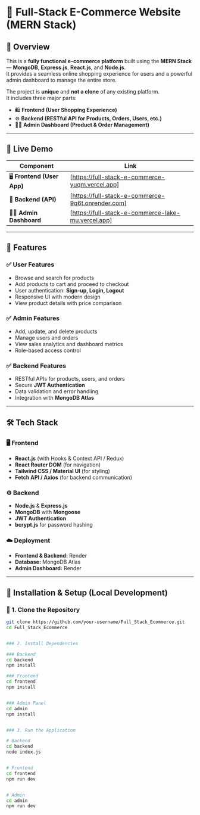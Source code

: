 # 🛒 Full-Stack E-Commerce Website (MERN Stack)

## 🌟 Overview
This is a **fully functional e-commerce platform** built using the **MERN Stack** — **MongoDB**, **Express.js**, **React.js**, and **Node.js**.  
It provides a seamless online shopping experience for users and a powerful admin dashboard to manage the entire store.

The project is **unique** and **not a clone** of any existing platform.  
It includes three major parts:

- 🛍️ **Frontend (User Shopping Experience)**
- ⚙️ **Backend (RESTful API for Products, Orders, Users, etc.)**
- 🧑‍💼 **Admin Dashboard (Product & Order Management)**

---

## 🚀 Live Demo

| Component | Link |
|------------|------|
| 🖥️ **Frontend (User App)** | [https://full-stack-e-commerce-yuqm.vercel.app]|
| 🧩 **Backend (API)** | [https://full-stack-e-commerce-9q6t.onrender.com]|
| 🧑‍💼 **Admin Dashboard** | [https://full-stack-e-commerce-lake-mu.vercel.app] |

---

## 📌 Features

### ✅ User Features
- Browse and search for products  
- Add products to cart and proceed to checkout  
- User authentication: **Sign-up, Login, Logout**  
- Responsive UI with modern design  
- View product details with price comparison  

### ✅ Admin Features
- Add, update, and delete products  
- Manage users and orders  
- View sales analytics and dashboard metrics  
- Role-based access control  

### ✅ Backend Features
- RESTful APIs for products, users, and orders  
- Secure **JWT Authentication**  
- Data validation and error handling  
- Integration with **MongoDB Atlas**  

---

## 🛠️ Tech Stack

### 🖥️ Frontend
- **React.js** (with Hooks & Context API / Redux)
- **React Router DOM** (for navigation)
- **Tailwind CSS / Material UI** (for styling)
- **Fetch API / Axios** (for backend communication)

### ⚙️ Backend
- **Node.js** & **Express.js**
- **MongoDB** with **Mongoose**
- **JWT Authentication**
- **bcrypt.js** for password hashing

### ☁️ Deployment
- **Frontend & Backend:** Render  
- **Database:** MongoDB Atlas  
- **Admin Dashboard:** Render  

---


## 🎯 Installation & Setup (Local Development)

### 🔹 1. Clone the Repository
```bash
git clone https://github.com/your-username/Full_Stack_Ecommerce.git
cd Full_Stack_Ecommerce


### 2. Install Dependencies

### Backend
cd backend
npm install

### Frontend
cd frontend
npm install


### Admin Panel
cd admin
npm install


### 3. Run the Application

# Backend
cd backend
node index.js


# Frontend
cd frontend
npm run dev


# Admin
cd admin
npm run dev

